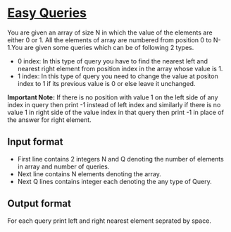 # [Easy Queries][link]

You are given an array of size N in which the value of the elements are either 0 or 1. All the elements of array are numbered from position 0 to N-1.You are given some queries which can be of following 2 types.

- 0 index: In this type of query you have to find the nearest left and nearest right element from position index in the array whose value is 1.
- 1 index: In this type of query you need to change the value at positon index to 1 if its previous value is 0 or else leave it unchanged.

**Important Note:** If there is no position with value 1 on the left side of any index in query then print -1 instead of left index and similarly if there is no value 1 in right side of the value index in that query then print -1 in place of the answer for right element.

## Input format

- First line contains 2 integers N and Q denoting the number of elements in array and number of queries.
- Next line contains N elements denoting the array.
- Next Q lines contains integer each denoting the any type of Query.

## Output format

For each query print left and right nearest element seprated by space.

[link]: https://www.hackerearth.com/practice/data-structures/advanced-data-structures/segment-trees/practice-problems/algorithm/easy-queries-751f9372/

